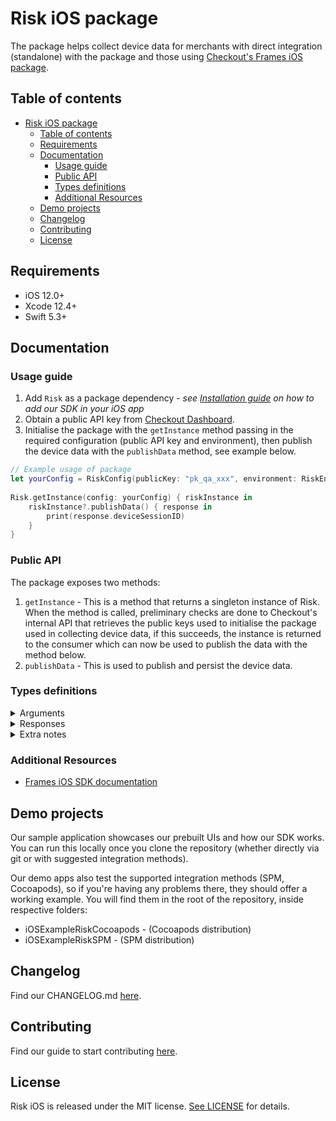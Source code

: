 #  Risk iOS package
<!-- TODO: Uncomment when repo is public -->
<!-- [![CocoaPods Compatible](https://img.shields.io/cocoapods/v/Risk.svg)](https://img.shields.io/cocoapods/v/Risk)
![GitHub release (latest by date)](https://img.shields.io/github/v/release/checkout/checkout-risk-sdk-ios?label=spm)
[![Platform](https://img.shields.io/cocoapods/p/Risk.svg?style=flat)]()
![license](https://img.shields.io/github/license/checkout/checkout-risk-sdk-ios.svg) -->
The package helps collect device data for merchants with direct integration (standalone) with the package and those using [Checkout's Frames iOS package](https://github.com/checkout/frames-ios).

## Table of contents
- [Risk iOS package](#risk-ios-package)
  - [Table of contents](#table-of-contents)
  - [Requirements](#requirements)
  - [Documentation](#documentation)
    - [Usage guide](#usage-guide)
    - [Public API](#public-api)
    - [Types definitions](#types-definitions)
    - [Additional Resources](#additional-resources)
  - [Demo projects](#demo-projects)
  - [Changelog](#changelog)
  - [Contributing](#contributing)
  - [License](#license)


## Requirements
- iOS 12.0+
- Xcode 12.4+
- Swift 5.3+

## Documentation
### Usage guide
  1. Add `Risk` as a package dependency - _see [Installation guide](https://github.com/checkout/checkout-risk-sdk-ios/blob/main/.github/partial-readmes/Integration.md) on how to add our SDK in your iOS app_
  2. Obtain a public API key from [Checkout Dashboard](https://dashboard.checkout.com/developers/keys).
  3. Initialise the package with the `getInstance` method passing in the required configuration (public API key and environment), then publish the device data with the `publishData` method, see example below.
```swift
// Example usage of package
let yourConfig = RiskConfig(publicKey: "pk_qa_xxx", environment: RiskEnvironment.qa)
            
Risk.getInstance(config: yourConfig) { riskInstance in
    riskInstance?.publishData() { response in
        print(response.deviceSessionID)
    }
}
 ```

### Public API
The package exposes two methods:
1. `getInstance` - This is a method that returns a singleton instance of Risk. When the method is called, preliminary checks are done to Checkout's internal API that retrieves the public keys used to initialise the package used in collecting device data, if this succeeds, the instance is returned to the consumer which can now be used to publish the data with the method below.
2. `publishData` - This is used to publish and persist the device data.


### Types definitions
<details>
<summary>Arguments</summary>

```swift
public enum RiskEnvironment {
    case qa
    case sandbox
    case prod
}

public struct RiskConfig {
    public let publicKey: String
    public let environment: RiskEnvironment
    public let framesMode: Bool
    
    public init(publicKey: String, environment: RiskEnvironment, framesMode: Bool = false) {
        self.publicKey = publicKey
        self.environment = environment
        self.framesMode = framesMode
    }
}

```
</details>

<details>
<summary>Responses</summary>

```swift
public struct PublishRiskData {
    public let deviceSessionID: String
}

public enum RiskError: Error, Equatable {
    case description(String)
    
    var localizedDescription: String {
        switch self {
        case .description(let errorMessage):
            return errorMessage
        }
    }
}
```
</details>

<details>
<summary>Extra notes</summary>

```swift
public class Risk {
  private static var sharedInstance: Risk?
  ...
  
  public static func getInstance(config: RiskConfig, completion: @escaping (Risk?) -> Void) {
        ...
        // Early return of the shared instance if the method is called multiple times
        // If preliminary checks the `sharedInstance` is returned else `nil` is returned
  } 

  public func publishData(cardToken: String? = nil, completion: @escaping (Result<PublishRiskData, RiskError>) -> Void) {
        ...
  }
}
```
</details>

### Additional Resources
<!-- TODO: Add website documentation link here - [Risk iOS SDK documentation](https://docs.checkout.com/risk/overview) -->
- [Frames iOS SDK documentation](https://www.checkout.com/docs/developer-resources/sdks/frames-ios-sdk)

## Demo projects
Our sample application showcases our prebuilt UIs and how our SDK works. You can run this locally once you clone the repository (whether directly via git or with suggested integration methods).

Our demo apps also test the supported integration methods (SPM, Cocoapods), so if you're having any problems there, they should offer a working example. You will find them in the root of the repository, inside respective folders:
- iOSExampleRiskCocoapods - (Cocoapods distribution)
- iOSExampleRiskSPM - (SPM distribution)
 
## Changelog
Find our CHANGELOG.md [here](https://github.com/checkout/checkout-risk-sdk-ios/blob/main/.github/CHANGELOG.md).

## Contributing
Find our guide to start contributing [here](https://github.com/checkout/checkout-risk-sdk-ios/blob/main/.github/CONTRIBUTING.md).

## License
Risk iOS is released under the MIT license. [See LICENSE](https://github.com/checkout/checkout-risk-sdk-ios/blob/main/LICENSE) for details.
